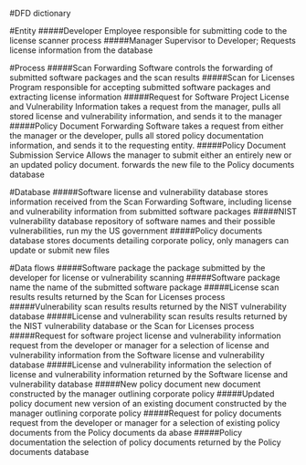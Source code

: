 #DFD dictionary

#Entity
#####Developer 
  Employee responsible for submitting code to the license scanner process
#####Manager 
  Supervisor to Developer; Requests license information from the database

#Process
#####Scan Forwarding Software 
  controls the forwarding of submitted software packages and the scan results
#####Scan for Licenses 
  Program responsible for accepting submitted software packages and extracting license information
#####Request for Software Project License and Vulnerability Information 
  takes a request from the manager, pulls all stored license and vulnerability information, and sends it to the manager
#####Policy Document Forwarding Software 
  takes a request from either the manager or the developer, pulls all stored policy documentation information, and sends it to the requesting entity.
#####Policy Document Submission Service 
  Allows the manager to submit either an entirely new or an updated policy document. forwards the new file to the Policy documents database

#Database
#####Software license and vulnerability database 
  stores information received from the Scan Forwarding Software, including license and vulnerability information from submitted software packages
#####NIST vulnerability database 
  repository of software names and their possible vulnerabilities, run my the US government
#####Policy documents database 
  stores documents detailing corporate policy, only managers can update or submit new files

#Data flows
#####Software package 
  the package submitted by the developer for license or vulnerability scanning
#####Software package name 
  the name of the submitted software package
#####License scan results 
  results returned by the Scan for Licenses process
#####Vulnerability scan results 
  results returned by the NIST vulnerability database
#####License and vulnerability scan results 
  results returned by the NIST vulnerability database or the Scan for Licenses process
#####Request for software project license and vulnerability information 
  request from the developer or manager for a selection of license and vulnerability information from the Software license and        vulnerability database
#####License and vulnerability information 
  the selection of license and vulnerability information returned by the Software license and vulnerability database
#####New policy document 
  new document constructed by the manager outlining corporate policy
#####Updated policy document 
  new version of an existing document constructed by the manager outlining corporate policy
#####Request for policy documents 
  request from the developer or manager for a selection of existing policy documents from the Policy documents da abase
#####Policy documentation 
  the selection of policy documents returned by the Policy documents database
